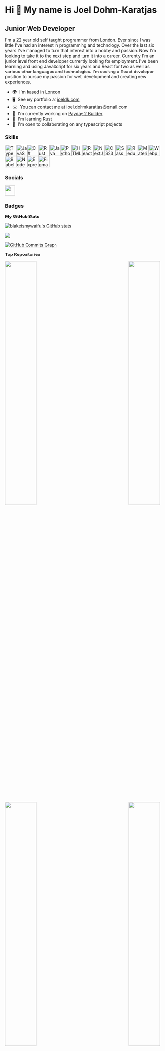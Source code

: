 Hi 👋 My name is Joel Dohm-Karatjas
===================================

Junior Web Developer
--------------------

I'm a 22 year old self taught programmer from London. Ever since I was little I've had an interest in programming and technology. Over the last six years I've managed to turn that interest into a hobby and passion. Now I'm looking to take it to the next step and turn it into a career. Currently I'm an junior level front end developer currently looking for employment. I've been learning and using JavaScript for six years and React for two as well as various other languages and technologies. I'm seeking a React developer position to pursue my passion for web development and creating new experiences.
* 🌍  I'm based in London
* 🖥️  See my portfolio at [joeldk.com](http://joeldk.com)
* ✉️  You can contact me at [joel.dohmkaratjas@gmail.com](mailto:joel.dohmkaratjas@gmail.com)
* 🚀  I'm currently working on [Payday 2 Builder](http://pd2.dev)
* 🧠  I'm learning Rust
* 🤝  I'm open to collaborating on any typescript projects

### Skills

<p align="left"><a href="https://www.typescriptlang.org/" target="_blank" rel="noreferrer"><img src="https://raw.githubusercontent.com/danielcranney/readme-generator/main/public/icons/skills/typescript-colored.svg" width="36" height="36" alt="TypeScript" /></a><a href="https://developer.mozilla.org/en-US/docs/Web/JavaScript" target="_blank" rel="noreferrer"><img src="https://raw.githubusercontent.com/danielcranney/readme-generator/main/public/icons/skills/javascript-colored.svg" width="36" height="36" alt="JavaScript" /></a><a href="https://docs.microsoft.com/en-us/dotnet/csharp/" target="_blank" rel="noreferrer"><img src="https://raw.githubusercontent.com/danielcranney/readme-generator/main/public/icons/skills/csharp-colored.svg" width="36" height="36" alt="C#" /></a><a href="https://www.rust-lang.org/" target="_blank" rel="noreferrer"><img src="https://raw.githubusercontent.com/danielcranney/readme-generator/main/public/icons/skills/rust-colored-dark.svg" width="36" height="36" alt="Rust" /></a><a href="https://www.oracle.com/java/" target="_blank" rel="noreferrer"><img src="https://raw.githubusercontent.com/danielcranney/readme-generator/main/public/icons/skills/java-colored.svg" width="36" height="36" alt="Java" /></a><a href="https://www.python.org/" target="_blank" rel="noreferrer"><img src="https://raw.githubusercontent.com/danielcranney/readme-generator/main/public/icons/skills/python-colored.svg" width="36" height="36" alt="Python" /></a><a href="https://developer.mozilla.org/en-US/docs/Glossary/HTML5" target="_blank" rel="noreferrer"><img src="https://raw.githubusercontent.com/danielcranney/readme-generator/main/public/icons/skills/html5-colored.svg" width="36" height="36" alt="HTML5" /></a><a href="https://reactjs.org/" target="_blank" rel="noreferrer"><img src="https://raw.githubusercontent.com/danielcranney/readme-generator/main/public/icons/skills/react-colored.svg" width="36" height="36" alt="React" /></a><a href="https://nextjs.org/docs" target="_blank" rel="noreferrer"><img src="https://raw.githubusercontent.com/danielcranney/readme-generator/main/public/icons/skills/nextjs-colored-dark.svg" width="36" height="36" alt="NextJs" /></a><a href="https://www.w3.org/TR/CSS/#css" target="_blank" rel="noreferrer"><img src="https://raw.githubusercontent.com/danielcranney/readme-generator/main/public/icons/skills/css3-colored.svg" width="36" height="36" alt="CSS3" /></a><a href="https://sass-lang.com/" target="_blank" rel="noreferrer"><img src="https://raw.githubusercontent.com/danielcranney/readme-generator/main/public/icons/skills/sass-colored.svg" width="36" height="36" alt="Sass" /></a><a href="https://redux.js.org/" target="_blank" rel="noreferrer"><img src="https://raw.githubusercontent.com/danielcranney/readme-generator/main/public/icons/skills/redux-colored.svg" width="36" height="36" alt="Redux" /></a><a href="https://mui.com/" target="_blank" rel="noreferrer"><img src="https://raw.githubusercontent.com/danielcranney/readme-generator/main/public/icons/skills/materialui-colored.svg" width="36" height="36" alt="Material UI" /></a><a href="https://webpack.js.org/" target="_blank" rel="noreferrer"><img src="https://raw.githubusercontent.com/danielcranney/readme-generator/main/public/icons/skills/webpack-colored.svg" width="36" height="36" alt="Webpack" /></a><a href="https://babeljs.io/" target="_blank" rel="noreferrer"><img src="https://raw.githubusercontent.com/danielcranney/readme-generator/main/public/icons/skills/babel-colored-dark.svg" width="36" height="36" alt="Babel" /></a><a href="https://nodejs.org/en/" target="_blank" rel="noreferrer"><img src="https://raw.githubusercontent.com/danielcranney/readme-generator/main/public/icons/skills/nodejs-colored.svg" width="36" height="36" alt="NodeJS" /></a><a href="https://expressjs.com/" target="_blank" rel="noreferrer"><img src="https://raw.githubusercontent.com/danielcranney/readme-generator/main/public/icons/skills/express-colored-dark.svg" width="36" height="36" alt="Express" /></a><a href="https://www.figma.com/" target="_blank" rel="noreferrer"><img src="https://raw.githubusercontent.com/danielcranney/readme-generator/main/public/icons/skills/figma-colored.svg" width="36" height="36" alt="Figma" /></a></p>

### Socials<p align="left"> <a href="https://www.github.com/blakeismywaifu" target="_blank" rel="noreferrer"><img src="https://raw.githubusercontent.com/danielcranney/readme-generator/main/public/icons/socials/github-dark.svg" width="32" height="32" /></a></p>

### Badges

<b>My GitHub Stats</b>

<a href="http://www.github.com/blakeismywaifu"><img src="https://github-readme-stats.vercel.app/api?username=blakeismywaifu&show_icons=true&hide=stars,&count_private=true&title_color=6366f1&text_color=ffffff&icon_color=a855f7&bg_color=1c1917&hide_border=true&show_icons=true" alt="blakeismywaifu's GitHub stats" /></a>

<a href="http://www.github.com/blakeismywaifu"><img src="https://github-readme-streak-stats.herokuapp.com/?user=blakeismywaifu&stroke=ffffff&background=1c1917&ring=6366f1&fire=6366f1&currStreakNum=ffffff&currStreakLabel=6366f1&sideNums=ffffff&sideLabels=ffffff&dates=ffffff&hide_border=true" /></a>

<a href="http://www.github.com/blakeismywaifu"><img src="https://activity-graph.herokuapp.com/graph?username=blakeismywaifu&bg_color=1c1917&color=ffffff&line=a855f7&point=ffffff&area_color=1c1917&area=true&hide_border=true&custom_title=GitHub%20Commits%20Graph" alt="GitHub Commits Graph" /></a>

<b>Top Repositories</b>

<div width="100%" align="center"><a href="https://github.com/blakeismywaifu/PaydayBuilder" align="left"><img align="left" width="45%" src="https://github-readme-stats.vercel.app/api/pin/?username=blakeismywaifu&repo=PaydayBuilder&title_color=6366f1&text_color=ffffff&icon_color=a855f7&bg_color=1c1917&hide_border=true&locale=en" /></a><a href="https://github.com/blakeismywaifu/Portfolio" align="right"><img align="right" width="45%" src="https://github-readme-stats.vercel.app/api/pin/?username=blakeismywaifu&repo=Portfolio&title_color=6366f1&text_color=ffffff&icon_color=a855f7&bg_color=1c1917&hide_border=true&locale=en" /></a></div><br /><br /><br /><br /><br /><br /><br />

<br /><br /><br /><br /><br />

<div width="100%" align="center"><a href="https://github.com/blakeismywaifu/TheGreekYogi" align="left"><img align="left" width="45%" src="https://github-readme-stats.vercel.app/api/pin/?username=blakeismywaifu&repo=TheGreekYogi&title_color=6366f1&text_color=ffffff&icon_color=a855f7&bg_color=1c1917&hide_border=true&locale=en" /></a><a href="https://github.com/blakeismywaifu/hirez-wrapper" align="right"><img align="right" width="45%" src="https://github-readme-stats.vercel.app/api/pin/?username=blakeismywaifu&repo=hirez-wrapper&title_color=6366f1&text_color=ffffff&icon_color=a855f7&bg_color=1c1917&hide_border=true&locale=en" /></a></div>
